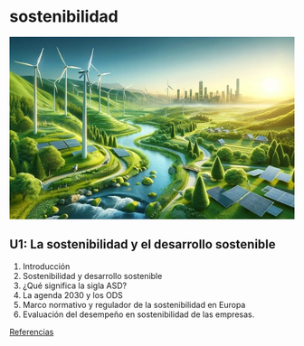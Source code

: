 # sostenibilidad
![sostenibilidad](img/sostenibilidad.png)
## U1: La sostenibilidad y el desarrollo sostenible

1. Introducción
2. Sostenibilidad y desarrollo sostenible
3. ¿Qué significa la sigla ASD?
4. La agenda 2030 y los ODS
5. Marco normativo y regulador de la sostenibilidad en Europa
6. Evaluación del desempeño en sostenibilidad de las empresas.

[Referencias](referencias.md)

